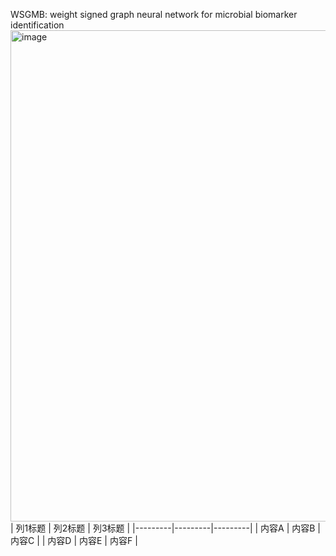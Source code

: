 WSGMB: weight signed graph neural network for microbial biomarker identification
<img width="1173" height="786" alt="image" src="https://github.com/user-attachments/assets/23a0a69f-386e-4486-af34-560ad56055c6" />
| 列1标题 | 列2标题 | 列3标题 |
|---------|---------|---------|
| 内容A   | 内容B   | 内容C   |
| 内容D   | 内容E   | 内容F   |
